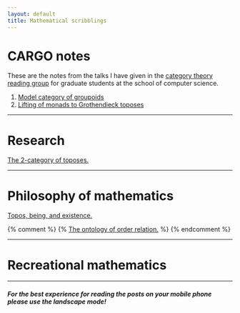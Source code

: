 ```yaml
---
layout: default
title: Mathematical scribblings
---
```







# CARGO notes #

These are the notes from the talks I have given in the [category theory reading group](http://talks.bham.ac.uk/show/archive/1233)  for graduate students at the school of computer science.  
  1. [Model category of groupoids][model-grpds]
  2. [Lifting of monads to Grothendieck toposes][lift-monad-topos]
  

----------------------------------------------
# Research #
   [The 2-category of toposes.][2-cat Top]


----------------------------------------------
# Philosophy of mathematics #


[Topos, being, and existence.][TBE]

{% comment %}
{% [The ontology of order relation.][Order-onto-logically] %}
{% endcomment %}



---------------------------------------------
# Recreational mathematics 




------------------------------------------------------------------------------------------------------
#### _For the best experience for reading the posts on your mobile phone please use the landscape mode!_



[TBE]: 2017-05-17-Topos-being-and-existence.html
[Order-onto-logically]: 2017-05-17-The-ontology-of-order-relation.html
[2-cat Top]: 2017-05-18-The-2-category-of-toposes.html
[lift-monad-topos]: 2017-05-22-Lifting-of-monads-to-Grothendieck-toposes.html
[model-grpds]: 2017-05-29-Model-category-of-groupoids
